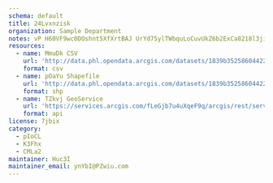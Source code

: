 ```yaml
---
schema: default
title: 24Lvxnzisk 
organization: Sample Department 
notes: vP H60VF9wc0DOshnt5XfXrtBAJ UrYd75ylTWbquLoCuvUkZ6b2ExCa8218l3jiBDiL93SgGeRz4Ga7FdTMjnPkzIxM4qoRImAs 
resources:
  - name: MmuDk CSV
    url: 'http://data.phl.opendata.arcgis.com/datasets/1839b35258604422b0b520cbb668df0d_0.csv'
    format: csv
  - name: pOaYu Shapefile
    url: 'http://data.phl.opendata.arcgis.com/datasets/1839b35258604422b0b520cbb668df0d_0.zip'
    format: shp
  - name: TZkvj GeoService
    url: 'https://services.arcgis.com/fLeGjb7u4uXqeF9q/arcgis/rest/services/Air_Monitoring_Stations/FeatureServer/0/query'
    format: api
license: 7jbix 
category:
  - pIoCL 
  - K3Fhx 
  - CMLa2 
maintainer: Huc3I  
maintainer_email: ynYbI@PZwiu.com
---
```

